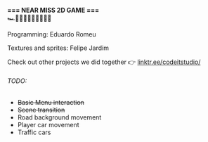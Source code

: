 **=== NEAR MISS 2D GAME ===**  
🏎️🚓🚗🚓🚓🚙🚒🚗🚗🚙



Programming: Eduardo Romeu



Textures and sprites: Felipe Jardim



Check out other projects we did together 👉 [linktr.ee/codeitstudio/](https://linktr.ee/codeitstudio)





###### TODO:

* ~~Basic Menu interaction~~
* ~~Scene transition~~
* Road background movement
* Player car movement
* Traffic cars
